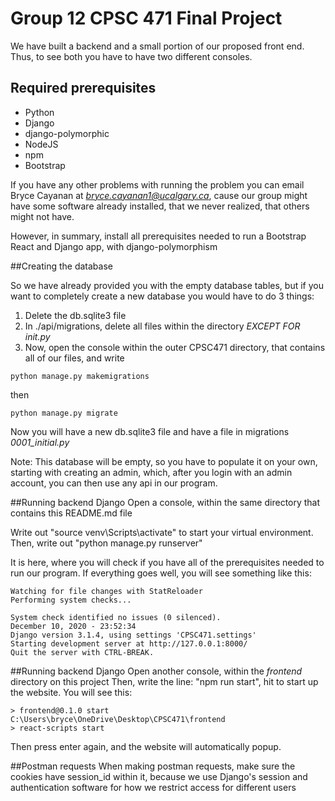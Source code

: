 
# Group 12 CPSC 471 Final Project

We have built a backend and a small portion of our proposed front end.
Thus, to see both you have to have two different consoles.

## Required prerequisites
- Python
- Django
- django-polymorphic
- NodeJS
- npm
- Bootstrap

If you have any other problems with running the problem you can email Bryce Cayanan at
*bryce.cayanan1@ucalgary.ca*, cause our group might have some software already installed,
that we never realized, that others might not have. 

However, in summary, install all prerequisites needed to run a Bootstrap React and Django app,
with django-polymorphism

##Creating the database

So we have already provided you with the empty database tables, but if you want to
completely create a new database you would have to do 3 things:
1. Delete the db.sqlite3 file
2. In ./api/migrations, delete all files within the directory *EXCEPT FOR _init_.py*
3. Now, open the console within the outer CPSC471 directory, that contains all
of our files, and write
````
python manage.py makemigrations
````
then
````
python manage.py migrate
````

Now you will have a new db.sqlite3 file and have a file in migrations *0001_initial.py*

Note: This database will be empty, so you have to populate it on your own, starting with creating an admin,
which, after you login with an admin account, you can then use any api in our program.


##Running backend Django
Open a console, within the same directory that contains this README.md file

Write out "source venv\Scripts\activate" to start your virtual environment. Then, 
write out "python manage.py runserver"

It is here, where you will check if you have all of the prerequisites needed to run our program.
If everything goes well, you will see something like this:

````
Watching for file changes with StatReloader
Performing system checks...

System check identified no issues (0 silenced).
December 10, 2020 - 23:52:34
Django version 3.1.4, using settings 'CPSC471.settings'
Starting development server at http://127.0.0.1:8000/
Quit the server with CTRL-BREAK.
````

##Running backend Django
Open another console, within the _frontend_ directory on this project
Then, write the line: "npm run start", hit to start up the website. You will see this:

````
> frontend@0.1.0 start C:\Users\bryce\OneDrive\Desktop\CPSC471\frontend
> react-scripts start
````

Then press enter again, and the website will automatically popup.

##Postman requests
When making postman requests, make sure the cookies have session_id within it, because
we use Django's session and authentication software for how we restrict access for different
users
